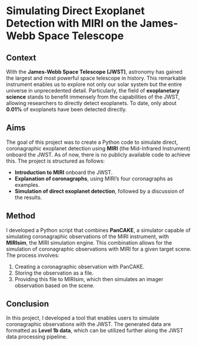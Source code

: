 # Simulating Direct Exoplanet Detection with MIRI on the James-Webb Space Telescope

## Context
With the **James-Webb Space Telescope (JWST)**, astronomy has gained the largest and most powerful space telescope in history. This remarkable instrument enables us to explore not only our solar system but the entire universe in unprecedented detail. Particularly, the field of **exoplanetary science** stands to benefit immensely from the capabilities of the JWST, allowing researchers to directly detect exoplanets. To date, only about **0.01%** of exoplanets have been detected directly.

## Aims
The goal of this project was to create a Python code to simulate direct, coronagraphic exoplanet detection using **MIRI** (the Mid-Infrared Instrument) onboard the JWST. As of now, there is no publicly available code to achieve this. The project is structured as follows:
- **Introduction to MIRI** onboard the JWST.
- **Explanation of coronagraphs**, using MIRI’s four coronagraphs as examples.
- **Simulation of direct exoplanet detection**, followed by a discussion of the results.

## Method
I developed a Python script that combines **PanCAKE**, a simulator capable of simulating coronagraphic observations of the MIRI instrument, with **MIRIsim**, the MIRI simulation engine. This combination allows for the simulation of coronagraphic observations with MIRI for a given target scene. The process involves:
1. Creating a coronagraphic observation with PanCAKE.
2. Storing the observation as a file.
3. Providing this file to MIRIsim, which then simulates an imager observation based on the scene.

## Conclusion
In this project, I developed a tool that enables users to simulate coronagraphic observations with the JWST. The generated data are formatted as **Level 1b data**, which can be utilized further along the JWST data processing pipeline.

